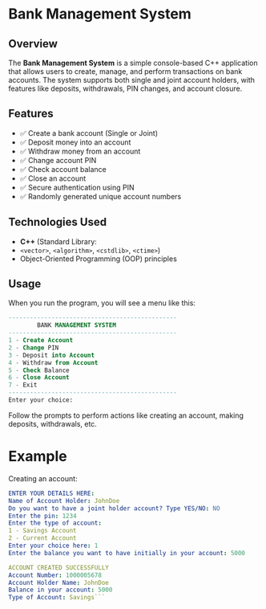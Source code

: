 # Bank Management System  

## Overview  
The **Bank Management System** is a simple console-based C++ application that allows users to create, manage, and perform transactions on bank accounts. The system supports both single and joint account holders, with features like deposits, withdrawals, PIN changes, and account closure.  

## Features  
- ✅ Create a bank account (Single or Joint)  
- ✅ Deposit money into an account  
- ✅ Withdraw money from an account  
- ✅ Change account PIN  
- ✅ Check account balance  
- ✅ Close an account  
- ✅ Secure authentication using PIN  
- ✅ Randomly generated unique account numbers  

## Technologies Used  
- **C++** (Standard Library:
- `<vector>`, `<algorithm>`, `<cstdlib>`, `<ctime>`)  
- Object-Oriented Programming (OOP) principles  

## Usage
When you run the program, you will see a menu like this:
```sql
-----------------------------------------------
        BANK MANAGEMENT SYSTEM
-----------------------------------------------
1 - Create Account
2 - Change PIN
3 - Deposit into Account
4 - Withdraw from Account
5 - Check Balance
6 - Close Account
7 - Exit
-----------------------------------------------
Enter your choice: 
```
Follow the prompts to perform actions like creating an account, making deposits, withdrawals, etc.

# Example
Creating an account:
```yaml
ENTER YOUR DETAILS HERE:
Name of Account Holder: JohnDoe
Do you want to have a joint holder account? Type YES/NO: NO
Enter the pin: 1234
Enter the type of account:
1 - Savings Account
2 - Current Account
Enter your choice here: 1
Enter the balance you want to have initially in your account: 5000

ACCOUNT CREATED SUCCESSFULLY
Account Number: 1000005678
Account Holder Name: JohnDoe
Balance in your account: 5000
Type of Account: Savings```
